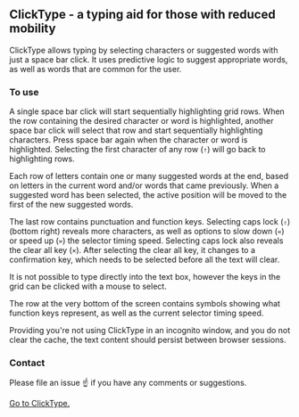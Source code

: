 ## ClickType - a typing aid for those with reduced mobility

ClickType allows typing by selecting characters or suggested words with just a space bar click. It uses predictive logic to suggest appropriate words, as well as words that are common for the user.

### To use

A single space bar click will start sequentially highlighting grid rows. When the row containing the desired character or word is highlighted, another space bar click will select that row and start sequentially highlighting characters. Press space bar again when the character or word is highlighted. Selecting the first character of any row (`⇡`) will go back to highlighting rows.

Each row of letters contain one or many suggested words at the end, based on letters in the current word and/or words that came previously. When a suggested word has been selected, the active position will be moved to the first of the new suggested words.

The last row contains punctuation and function keys. Selecting caps lock (`⇪`) (bottom right) reveals more characters, as well as options to slow down (`«`) or speed up (`»`) the selector timing speed. Selecting caps lock also reveals the clear all key (`×`). After selecting the clear all key, it changes to a confirmation key, which needs to be selected before all the text will clear.

It is not possible to type directly into the text box, however the keys in the grid can be clicked with a mouse to select.

The row at the very bottom of the screen contains symbols showing what function keys represent, as well as the current selector timing speed.

Providing you're not using ClickType in an incognito window, and you do not clear the cache, the text content should persist between browser sessions.

### Contact

Please file an issue :point_up: if you have any comments or suggestions.

[Go to ClickType.](https://github.com/fi5u/Click-Type)